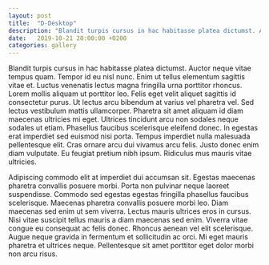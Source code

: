 ```yaml
---
layout: post
title:  "D-Desktop"
description: "Blandit turpis cursus in hac habitasse platea dictumst. Auctor neque vitae tempus quam. Tempor id eu nisl nunc. Enim ut tellus elementum sagittis vitae et."
date:   2019-10-21 20:00:00 +0200
categories: gallery
---
```


Blandit turpis cursus in hac habitasse platea dictumst. Auctor neque vitae tempus quam. Tempor id eu nisl nunc. Enim ut tellus elementum sagittis vitae et. Luctus venenatis lectus magna fringilla urna porttitor rhoncus. Lorem mollis aliquam ut porttitor leo. Felis eget velit aliquet sagittis id consectetur purus. Ut lectus arcu bibendum at varius vel pharetra vel. Sed lectus vestibulum mattis ullamcorper. Pharetra sit amet aliquam id diam maecenas ultricies mi eget. Ultrices tincidunt arcu non sodales neque sodales ut etiam. Phasellus faucibus scelerisque eleifend donec. In egestas erat imperdiet sed euismod nisi porta. Tempus imperdiet nulla malesuada pellentesque elit. Cras ornare arcu dui vivamus arcu felis. Justo donec enim diam vulputate. Eu feugiat pretium nibh ipsum. Ridiculus mus mauris vitae ultricies.

Adipiscing commodo elit at imperdiet dui accumsan sit. Egestas maecenas pharetra convallis posuere morbi. Porta non pulvinar neque laoreet suspendisse. Commodo sed egestas egestas fringilla phasellus faucibus scelerisque. Maecenas pharetra convallis posuere morbi leo. Diam maecenas sed enim ut sem viverra. Lectus mauris ultrices eros in cursus. Nisi vitae suscipit tellus mauris a diam maecenas sed enim. Viverra vitae congue eu consequat ac felis donec. Rhoncus aenean vel elit scelerisque. Augue neque gravida in fermentum et sollicitudin ac orci. Mi eget mauris pharetra et ultrices neque. Pellentesque sit amet porttitor eget dolor morbi non arcu risus.